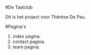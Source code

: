 #De Taalclub

Dit is het project voor Thérèse De Pau. 

#Pagina's
1) index pagina.
2) contact pagina.
3) team pagina.
